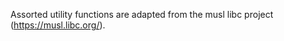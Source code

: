 <!-- 
Copyright © 2005-2020 Rich Felker, et al. 
 
Permission is hereby granted, free of charge, to any person obtaining 
a copy of this software and associated documentation files (the 
"Software"), to deal in the Software without restriction, including 
without limitation the rights to use, copy, modify, merge, publish, 
distribute, sublicense, and/or sell copies of the Software, and to 
permit persons to whom the Software is furnished to do so, subject to 
the following conditions: 
 
The above copyright notice and this permission notice shall be 
included in all copies or substantial portions of the Software. 
 
THE SOFTWARE IS PROVIDED "AS IS", WITHOUT WARRANTY OF ANY KIND, 
EXPRESS OR IMPLIED, INCLUDING BUT NOT LIMITED TO THE WARRANTIES OF 
MERCHANTABILITY, FITNESS FOR A PARTICULAR PURPOSE AND NONINFRINGEMENT. 
IN NO EVENT SHALL THE AUTHORS OR COPYRIGHT HOLDERS BE LIABLE FOR ANY 
CLAIM, DAMAGES OR OTHER LIABILITY, WHETHER IN AN ACTION OF CONTRACT, 
TORT OR OTHERWISE, ARISING FROM, OUT OF OR IN CONNECTION WITH THE 
SOFTWARE OR THE USE OR OTHER DEALINGS IN THE SOFTWARE. 
--> 
 
Assorted utility functions are adapted from the musl libc project 
(https://musl.libc.org/). 
